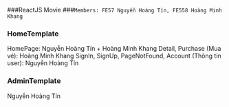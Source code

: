 ###ReactJS Movie
###`Members: FE57 Nguyễn Hoàng Tín, FE558 Hoàng Minh Khang`
### HomeTemplate
HomePage: Nguyễn Hoàng Tín + Hoàng Minh Khang
Detail, Purchase (Mua vé): Hoàng Minh Khang
SignIn, SignUp, PageNotFound, Account (Thông tin user): Nguyễn Hoàng Tín
### AdminTemplate 
Nguyễn Hoàng Tín

